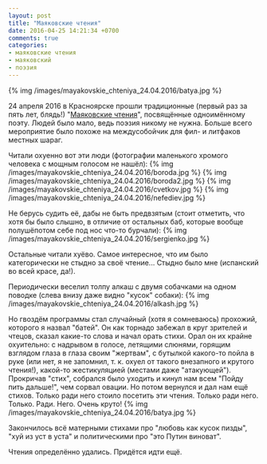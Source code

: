 ```yaml
---
layout: post
title: "Маяковские чтения"
date: 2016-04-25 14:21:34 +0700
comments: true
categories:
- маяковские чтения
- маяковский
- поэзия
---
```

{% img /images/mayakovskie_chteniya_24.04.2016/batya.jpg %}

24 апреля 2016 в Красноярске прошли традиционные (первый раз за пять лет, блядь!) "<a href="https://vk.com/mayakkrsk">Маяковские чтения</a>", посвящённые одноимённому поэту. Людей было мало, ведь поэзия никому не нужна. Больше всего мероприятие было похоже на междусобойчик для фил- и литфаков местных шараг.

Читали охуенно вот эти люди (фотографии маленького хромого человека с мощным голосом не нашёл):
{% img /images/mayakovskie_chteniya_24.04.2016/boroda.jpg %}
{% img /images/mayakovskie_chteniya_24.04.2016/boroda2.jpg %}
{% img /images/mayakovskie_chteniya_24.04.2016/cvetkov.jpg %}
{% img /images/mayakovskie_chteniya_24.04.2016/nefediev.jpg %}

Не берусь судить её, дабы не быть предвзятым (стоит отметить, что хотя бы было слышно, в отличие от остальных баб, которые вообще полушёпотом себе под нос что-то бурчали):
{% img /images/mayakovskie_chteniya_24.04.2016/sergienko.jpg %}

Остальные читали хуёво. Самое интересное, что им было категорически не стыдно за своё чтение... Стыдно было мне (испанский во всей красе, да!).

Периодически веселил толпу алкаш с двумя собачками на одном поводке (слева внизу даже видно "кусок" собаки):
{% img /images/mayakovskie_chteniya_24.04.2016/alkash.jpg %}

Но гвоздём программы стал случайный (хотя я сомневаюсь) прохожий, которого я назвал "батей". Он как торнадо забежал в круг зрителей и чтецов, сказал какие-то слова и начал орать стихи. Орал он их крайне охуительно: с надрывом в голосе, летящими слюнями, горящим взглядом глаза в глаза своим "жертвам", с бутылкой какого-то пойла в руке (или нет, я не запомнил, т. к. охуел от такого внезапного и крутого чтения!), какой-то жестикуляцией (местами даже "атакующей"). Прокричав "стих", собрался было уходить и кинул нам всем "Пойду пить дальше!", чем сорвал овации. Но потом вернулся и дал нам ещё стихов. Только ради него стоило посетить эти чтения. Только ради него. Только. Ради. Него. Очень круто!
{% img /images/mayakovskie_chteniya_24.04.2016/batya.jpg %}

Закончилось всё матерными стихами про "любовь как кусок пизды", "хуй из уст в уста" и политическими про "это Путин виноват".

Чтения определённо удались. Придётся идти ещё.